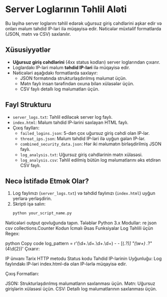 # Server Loglarının Təhlil Aləti

Bu layihə server loglarını təhlil edərək uğursuz giriş cəhdlərini aşkar edir və onları məlum təhdid IP-ləri ilə müqayisə edir. Nəticələr müxtəlif formatlarda (JSON, mətn və CSV) saxlanılır.

## Xüsusiyyətlər
- **Uğursuz giriş cəhdlərini** (4xx status kodları) server loglarından çıxarır.
- Loglardakı IP-ləri məlum **təhdid IP-ləri** ilə müqayisə edir.
- Nəticələri aşağıdakı formatlarda saxlayır:
  - JSON formatında strukturlaşdırılmış məlumat üçün.
  - Mətn faylı insan tərəfindən oxuna bilən xülasələr üçün.
  - CSV faylı detallı log məlumatları üçün.

## Fayl Strukturu
- `server_logs.txt`: Təhlil ediləcək server log faylı.
- `index.html`: Məlum təhdid IP-lərini saxlayan HTML faylı.
- Çıxış faylları:
  - `failed_logins.json`: 5-dən çox uğursuz giriş cəhdi olan IP-lər.
  - `threat_ips.json`: Məlum təhdid IP-ləri ilə uyğun gələn IP-lər.
  - `combined_security_data.json`: Hər iki məlumatın birləşdirilmiş JSON faylı.
  - `log_analysis.txt`: Uğursuz giriş cəhdlərinin mətn xülasəsi.
  - `log_analysis.csv`: Təhlil edilmiş bütün log məlumatlarını əks etdirən CSV faylı.

## Necə İstifadə Etmək Olar?
1. Log faylınızı (`server_logs.txt`) və təhdid faylınızı (`index.html`) uyğun yerlərə yerləşdirin.
2. Skripti işə salın:
   ```bash
   python your_script_name.py
Nəticələri output qovluğunda tapın.
Tələblər
Python 3.x
Modullar:
re
json
csv
collections.Counter
Kodun İcmalı
Əsas Funksiyalar
Log Təhlili üçün Regex:

python
Copy code
log_pattern = r'(\d+\.\d+\.\d+\.\d+) - - \[(.*?)\] "(\w+) .*?" (4\d{2})'
Çıxarır:

IP ünvanı
Tarix
HTTP metodu
Status kodu
Təhdid IP-lərinin Uyğunluğu: Log faylındakı IP-ləri index.html-də olan IP-lərlə müqayisə edir.

Çıxış Formatları:

JSON: Strukturlaşdırılmış məlumatların saxlanması üçün.
Mətn: Uğursuz girişlərin xülasəsi üçün.
CSV: Detallı log məlumatlarının saxlanması üçün.
